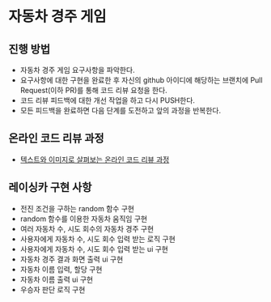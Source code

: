 # 자동차 경주 게임
## 진행 방법
* 자동차 경주 게임 요구사항을 파악한다.
* 요구사항에 대한 구현을 완료한 후 자신의 github 아이디에 해당하는 브랜치에 Pull Request(이하 PR)를 통해 코드 리뷰 요청을 한다.
* 코드 리뷰 피드백에 대한 개선 작업을 하고 다시 PUSH한다.
* 모든 피드백을 완료하면 다음 단계를 도전하고 앞의 과정을 반복한다.

## 온라인 코드 리뷰 과정
* [텍스트와 이미지로 살펴보는 온라인 코드 리뷰 과정](https://github.com/next-step/nextstep-docs/tree/master/codereview)

## 레이싱카 구현 사항
* 전진 조건을 구하는 random 함수 구현
* random 함수를 이용한 자동차 움직임 구현
* 여러 자동차 수, 시도 회수의 자동차 경주 구현
* 사용자에게 자동차 수, 시도 회수 입력 받는 로직 구현
* 사용자에게 자동차 수, 시도 회수 입력 받는 ui 구현
* 자동차 경주 결과 화면 출력 ui 구현
* 자동차 이름 입력, 할당 구현
* 자동차 이름 출력 ui 구현
* 우승자 판단 로직 구현